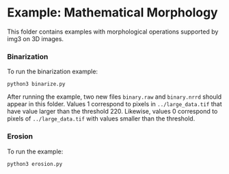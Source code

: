 # Example: Mathematical Morphology

This folder contains examples with morphological operations supported by img3 on 3D images.


### Binarization
To run the binarization example:
```
python3 binarize.py
```
After running the example, two new files `binary.raw` and `binary.nrrd` should appear in this folder. Values 1 correspond to pixels in `../large_data.tif` that have value larger than the threshold 220. Likewise, values 0 correspond to pixels of `../large_data.tif` with values smaller than the threshold.


### Erosion
To run the example:
```
python3 erosion.py
```

